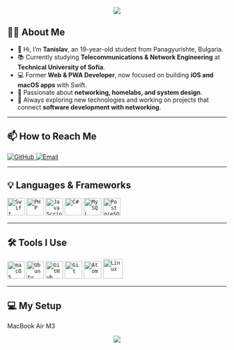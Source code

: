 <div id="top"></div>
<div align="center">
    <a><img src="https://i.imgur.com/W0IaHE4.gif"></a>
</div>

<h2>👨‍💻 About Me</h2>

- 👋 Hi, I’m **Tanislav**, an 19-year-old student from Panagyurishte, Bulgaria.  
- 📚 Currently studying **Telecommunications & Network Engineering** at **Technical University of Sofia**.  
- 💻 Former **Web & PWA Developer**, now focused on building **iOS and macOS apps** with Swift.  
- 🛜 Passionate about **networking, homelabs, and system design**.  
- 🚀 Always exploring new technologies and working on projects that connect **software development with networking**.  

---

<h2>📫 How to Reach Me</h2>
<a href="https://github.com/tanislavivanov">
    <img alt="GitHub" src="https://img.shields.io/github/followers/tanislavivanov?style=social&label=@tanislavivanov">
</a>
<a href="mailto:tanislavdev@gmail.com">
    <img alt="Email" src="https://img.shields.io/static/v1?label&message=tanislavdev@gmail.com&color=whitesmoke&style=flat&logo=gmail" />
</a>

---

<h2>💡 Languages & Frameworks</h2>
<code><img title="Swift" alt="Swift" width="40px" src="https://cdn.jsdelivr.net/gh/devicons/devicon/icons/swift/swift-original.svg" /></code>
<code><img title="PHP" alt="PHP" width="40px" src="https://cdn.jsdelivr.net/gh/devicons/devicon/icons/php/php-original.svg" /></code>
<code><img title="JavaScript" alt="JavaScript" width="40px" src="https://cdn.jsdelivr.net/gh/devicons/devicon/icons/javascript/javascript-original.svg" /></code>
<code><img title="C#" alt="C#" width="40px" src="https://cdn.jsdelivr.net/gh/devicons/devicon/icons/csharp/csharp-original.svg" /></code>
<code><img title="MySQL" alt="MySQL" width="40px" src="https://cdn.jsdelivr.net/gh/devicons/devicon/icons/mysql/mysql-original.svg" /></code>
<code><img title="PostgreSQL" alt="PostgreSQL" width="40px" src="https://cdn.jsdelivr.net/gh/devicons/devicon/icons/postgresql/postgresql-original.svg" /></code>

---

<h2>🛠️ Tools I Use</h2>
<code><img title="macOS" alt="macOS" width="40px" src="https://cdn.jsdelivr.net/gh/devicons/devicon/icons/apple/apple-original.svg" /></code>
<code><img title="Ubuntu" alt="Ubuntu" width="40px" src="https://cdn.jsdelivr.net/gh/devicons/devicon/icons/ubuntu/ubuntu-plain.svg" /></code>
<code><img title="GitHub" alt="GitHub" width="40px" src="https://cdn.jsdelivr.net/gh/devicons/devicon/icons/github/github-original.svg" /></code>
<code><img title="Git" alt="Git" width="40px" src="https://cdn.jsdelivr.net/gh/devicons/devicon/icons/git/git-original.svg" /></code>
<code><img title="Atom" alt="Atom" width="40px" src="https://cdn.jsdelivr.net/gh/devicons/devicon/icons/atom/atom-original.svg" /></code>
<code><img title="Linux" alt="Linux" width="45px" src="https://cdn.jsdelivr.net/gh/devicons/devicon/icons/linux/linux-original.svg" /></code>

---

<h2>💻 My Setup</h2>
<p>MacBook Air M3</p>

<p align="center">
  <img src="https://readme-typing-svg.herokuapp.com/?lines=Thanks+for+visiting+my+GitHub!;Always+learning,+always+building.&font=Fira%20Code&center=true&width=500&height=50">
</p>
